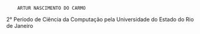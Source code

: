         ARTUR NASCIMENTO DO CARMO

2° Período de Ciência da Computação pela Universidade do Estado do Rio de Janeiro
